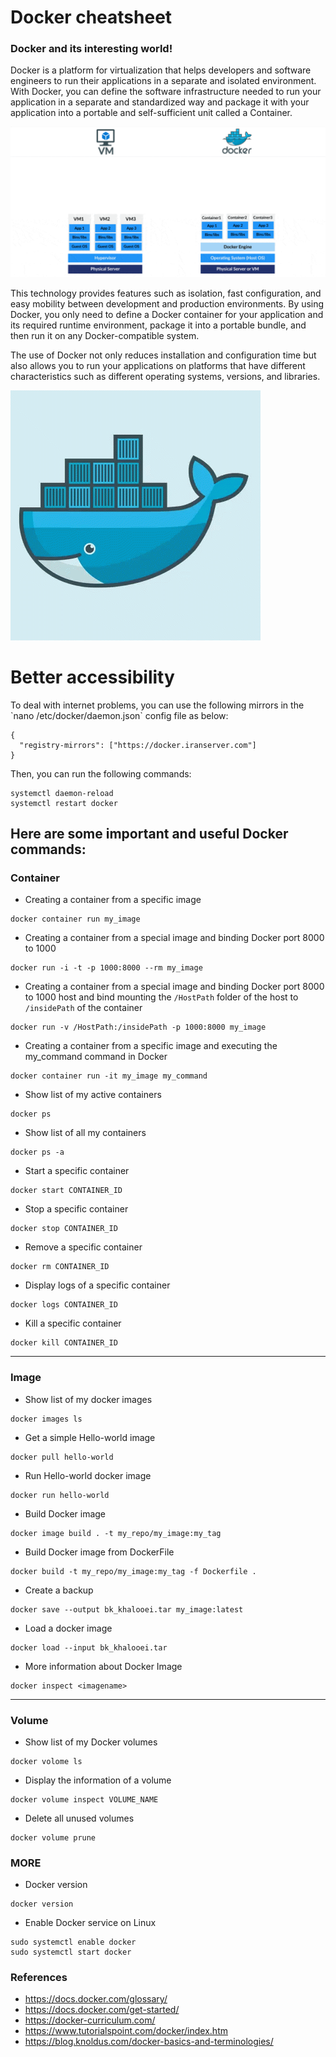 
# Docker cheatsheet
### Docker and its interesting world!

Docker is a platform for virtualization that helps developers and software engineers to run their applications in a separate and isolated environment. With Docker, you can define the software infrastructure needed to run your application in a separate and standardized way and package it with your application into a portable and self-sufficient unit called a Container.

![Docker](./overview.gif)


This technology provides features such as isolation, fast configuration, and easy mobility between development and production environments. By using Docker, you only need to define a Docker container for your application and its required runtime environment, package it into a portable bundle, and then run it on any Docker-compatible system.

The use of Docker not only reduces installation and configuration time but also allows you to run your applications on platforms that have different characteristics such as different operating systems, versions, and libraries.

![Docker](./imgs.gif)

<h1>Better accessibility</h1>
To deal with internet problems, you can use the following mirrors in the `nano /etc/docker/daemon.json` config file as below:

```
{
  "registry-mirrors": ["https://docker.iranserver.com"]
}
```
Then, you can run the following commands:
```
systemctl daemon-reload
systemctl restart docker
```

## Here are some important and useful Docker commands:

### Container
* Creating a container from a specific image
```
docker container run my_image
```

* Creating a container from a special image and binding Docker port 8000 to 1000
```
docker run -i -t -p 1000:8000 --rm my_image
```

* Creating a container from a special image and binding Docker port 8000 to 1000 host and bind mounting the `/HostPath` folder of the host to `/insidePath` of the container
```
docker run -v /HostPath:/insidePath -p 1000:8000 my_image
```

* Creating a container from a specific image and executing the my_command command in Docker
```
docker container run -it my_image my_command
```

* Show list of my active containers
```
docker ps
```

* Show list of all my containers
```
docker ps -a
```

* Start a specific container
```
docker start CONTAINER_ID
```

* Stop a specific container
```
docker stop CONTAINER_ID
```

* Remove a specific container
```
docker rm CONTAINER_ID
```

* Display logs of a specific container
```
docker logs CONTAINER_ID
```

* Kill a specific container
```
docker kill CONTAINER_ID
```

<hr>

### Image
* Show list of my docker images
```
docker images ls
```

* Get a simple Hello-world image
```
docker pull hello-world
```

* Run Hello-world docker image
```
docker run hello-world
```

* Build Docker image
```
docker image build . -t my_repo/my_image:my_tag
```

* Build Docker image from DockerFile
```
docker build -t my_repo/my_image:my_tag -f Dockerfile .
```

* Create a backup
```
docker save --output bk_khalooei.tar my_image:latest
```

* Load a docker image
```
docker load --input bk_khalooei.tar
```

* More information about Docker Image
```
docker inspect <imagename>
```
<hr>

### Volume
* Show list of my Docker volumes
```
docker volome ls
```

* Display the information of a volume
```
docker volume inspect VOLUME_NAME
```

* Delete all unused volumes
```
docker volume prune
```

### MORE
* Docker version
```
docker version
```

* Enable Docker service on Linux
```
sudo systemctl enable docker
sudo systemctl start docker
```


### References
* https://docs.docker.com/glossary/
* https://docs.docker.com/get-started/
* https://docker-curriculum.com/
* https://www.tutorialspoint.com/docker/index.htm
* https://blog.knoldus.com/docker-basics-and-terminologies/
